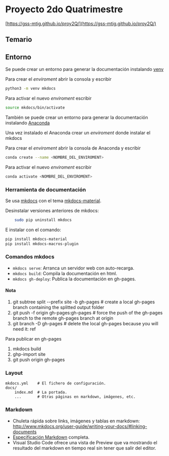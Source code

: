 # Proyecto 2do Quatrimestre

[https://gss-mtig.github.io/proy2Q/](https://gss-mtig.github.io/proy2Q/)

## Temario

## Entorno

Se puede crear un entorno para generar la documentación instalando [venv](https://docs.python.org/3/library/venv.html#)

Para crear el *enviroment* abrir la consola y escribir

```bash
python3 -m venv mkdocs
```

Para activar el nuevo *enviroment* escribir

```bash
source mkdocs/bin/activate
```

También se puede crear un entorno para generar la documentación instalando [Anaconda](https://www.anaconda.com/)

Una vez instalado el Anaconda crear un *enviroment* donde instalar el mkdocs

Para crear el *enviroment* abrir la consola de Anaconda y escribir
```bash
conda create --name <NOMBRE_DEL_ENVIROMENT>
```

Para activar el nuevo *enviroment* escribir
```bash
conda activate <NOMBRE_DEL_ENVIROMENT>
```

### Herramienta de documentación

Se usa [mkdocs](http://mkdocs.org) con el tema [mkdocs-material](https://squidfunk.github.io/mkdocs-material/).

Desinstalar versiones anteriores de mkdocs:

```bash
    sudo pip uninstall mkdocs
```

E instalar con el comando:

```bash
pip install mkdocs-material
pip install mkdocs-macros-plugin
```

### Comandos mkdocs

* `mkdocs serve`: Arranca un servidor web con auto-recarga.
* `mkdocs build`: Compila la documentación en html.
* `mkdocs gh-deploy`: Publica la documentación en gh-pages.

#### Nota
    
1. git subtree split --prefix site -b gh-pages # create a local gh-pages branch containing the splitted output folder
2. git push -f origin gh-pages:gh-pages # force the push of the gh-pages branch to the remote gh-pages branch at origin
3. git branch -D gh-pages # delete the local gh-pages because you will need it: ref

Para publicar en gh-pages

1. mkdocs build
2. ghp-import site
3. git push origin gh-pages

### Layout

    mkdocs.yml    # El fichero de configuración.
    docs/
        index.md  # La portada.
        ...       # Otras páginas en markdown, imágenes, etc.

### Markdown

* Chuleta rápida sobre links, imágenes y tablas en markdown: http://www.mkdocs.org/user-guide/writing-your-docs/#linking-documents
* [Especificación Markdown](http://spec.commonmark.org/0.28/) completa.
* Visual Studio Code ofrece una vista de Preview que va mostrando el resultado del markdown en tiempo real sin tener que salir del editor.
